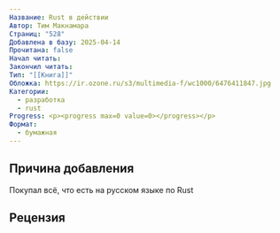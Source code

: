 ```yaml
---
Название: Rust в действии
Автор: Тим Макнамара
Страниц: "528"
Добавлена в базу: 2025-04-14
Прочитана: false
Начал читать: 
Закончил читать: 
Тип: "[[Книга]]"
Обложка: https://ir.ozone.ru/s3/multimedia-f/wc1000/6476411847.jpg
Категории:
  - разработка
  - rust
Progress: <p><progress max=0 value=0></progress></p>
Формат:
  - бумажная
---
```

## Причина добавления

Покупал всё, что есть на русском языке по Rust

## Рецензия
